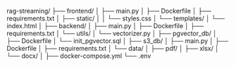 rag-streaming/
├── frontend/
│   ├── main.py
│   ├── Dockerfile
│   ├── requirements.txt
│   ├── static/
│   │   └── styles.css
│   └── templates/
│       └── index.html
│
├── backend/
│   ├── main.py
│   ├── Dockerfile
│   ├── requirements.txt
│   └── utils/
│       └── vectorizer.py
│
├── pgvector_db/
│   ├── Dockerfile
│   └── init_pgvector.sql
│
├── s3_db/
│   ├── main.py
│   ├── Dockerfile
│   ├── requirements.txt
│   └── data/
│       ├── pdf/
│       ├── xlsx/
│       └── docx/
│
├── docker-compose.yml
└── .env
